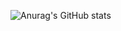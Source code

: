 ![Anurag's GitHub stats](https://github-readme-stats.vercel.app/api?username=jackheroes&show_icons=true)
